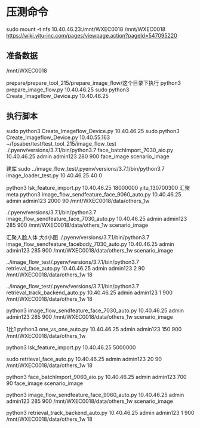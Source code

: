 # 压测命令
sudo mount -t nfs 10.40.46.23:/mnt/WXEC0018 /mnt/WXEC0018
https://wiki.yitu-inc.com/pages/viewpage.action?pageId=547095220
## 准备数据

/mnt/WXEC0018

prepare/prepare_tool_215/prepare_image_flow/这个目录下执行
python3 prepare_image_flow.py 10.40.46.25
sudo python3 Create_Imageflow_Device.py 10.40.46.25
## 执行脚本
sudo python3 Create_Imageflow_Device.py 10.40.46.25
sudo python3 Create_Imageflow_Device.py 10.40.55.163
~/fpsaber/test/test_tool_215/image_flow_test
./.pyenv/versions/3.7.1/bin/python3.7 face_batchImport_7030_aio.py 10.40.46.25 admin admin123 280 900 face_image scenario_image

建库
sudo ../image_flow_test/.pyenv/versions/3.7.1/bin/python3.7 image_loader_test.py 10.40.46.25 40 0

python3 lsk_feature_import.py 10.40.46.25 18000000 yitu_130700300
汇聚 meta
python3 image_flow_sendfeature_face_9060_auto.py 10.40.46.25 admin admin123 2000 90 /mnt/WXEC0018/data/others_1w

./.pyenv/versions/3.7.1/bin/python3.7 image_flow_sendfeature_face_7030_auto.py 10.40.46.25 admin admin123 285 900 /mnt/WXEC0018/data/others_1w scenario_image

汇聚人脸人体 大d小图
./.pyenv/versions/3.7.1/bin/python3.7  image_flow_sendfeature_facebody_7030_auto.py 10.40.46.25 admin admin123 285 900 /mnt/WXEC0018/data/others_1w scenario_image


 ../image_flow_test/.pyenv/versions/3.7.1/bin/python3.7 retrieval_face_auto.py 10.40.46.25 admin admin123 2 90 /mnt/WXEC0018/data/others_1w 18

 ../image_flow_test/.pyenv/versions/3.7.1/bin/python3.7 retrieval_track_backend_auto.py 10.40.46.25 admin admin123 1 900 /mnt/WXEC0018/data/others_1w 18
 
python3 image_flow_sendfeature_face_7030_auto.py 10.40.46.25 admin admin123 285 900 /mnt/WXEC0018/data/others_1w scenario_image

1比1
python3 one_vs_one_auto.py 10.40.46.25 admin admin123 150 900 /mnt/WXEC0018/data/others_1w

python3 lsk_feature_import.py 10.40.46.25 5000000

sudo retrieval_face_auto.py 10.40.46.25 admin admin123 20 90 /mnt/WXEC0018/data/others_1w 18

python3 face_batchImport_9060_aio.py 10.40.46.25 admin admin123 700 90 face_image scenario_image

python3 image_flow_sendfeature_face_9060_auto.py 10.40.46.25 admin admin123 285 900 /mnt/WXEC0018/data/others_1w scenario_image

python3 retrieval_track_backend_auto.py 10.40.46.25 admin admin123 1 900 /mnt/WXEC0018/data/others_1w 18